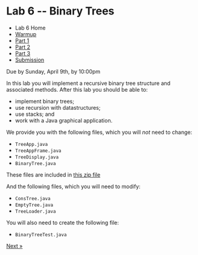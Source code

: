 # Lab 6 -- Binary Trees

* Lab 6 Home
* [Warmup](warmup.html)
* [Part 1](part1.html)
* [Part 2](part2.html)
* [Part 3](part3.html)
* [Submission](submission.html)


Due by Sunday, April 9th, by 10:00pm

In this lab you will implement a recursive binary tree structure and
associated methods. After this lab you should be able to:
- implement binary trees;
- use recursion with datastructures;
- use stacks; and
- work with a Java graphical application.

We provide you with the following files, which you will *not* need to change:
- `TreeApp.java`
- `TreeAppFrame.java`
- `TreeDisplay.java`
- `BinaryTree.java`

These files are included in [this zip file](lab6.zip)

And the following files, which you will need to modify:
- `ConsTree.java`
- `EmptyTree.java`
- `TreeLoader.java`

You will also need to create the following file:
- `BinaryTreeTest.java`

[Next &raquo;](warmup.html)